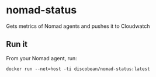 # nomad-status
Gets metrics of Nomad agents and pushes it to Cloudwatch

## Run it

From your Nomad agent, run:

`docker run --net=host -ti discobean/nomad-status:latest`
